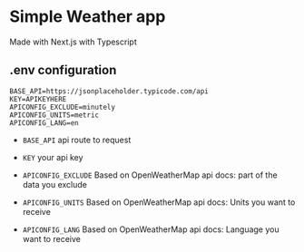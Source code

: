 # Simple Weather app

Made with Next.js with Typescript

## .env configuration

```.env
BASE_API=https://jsonplaceholder.typicode.com/api
KEY=APIKEYHERE
APICONFIG_EXCLUDE=minutely
APICONFIG_UNITS=metric
APICONFIG_LANG=en
```

- `BASE_API` api route to request

- `KEY` your api key

- `APICONFIG_EXCLUDE` Based on OpenWeatherMap api docs: part of the data you exclude

- `APICONFIG_UNITS` Based on OpenWeatherMap api docs: Units you want to receive

- `APICONFIG_LANG` Based on OpenWeatherMap api docs: Language you want to receive
